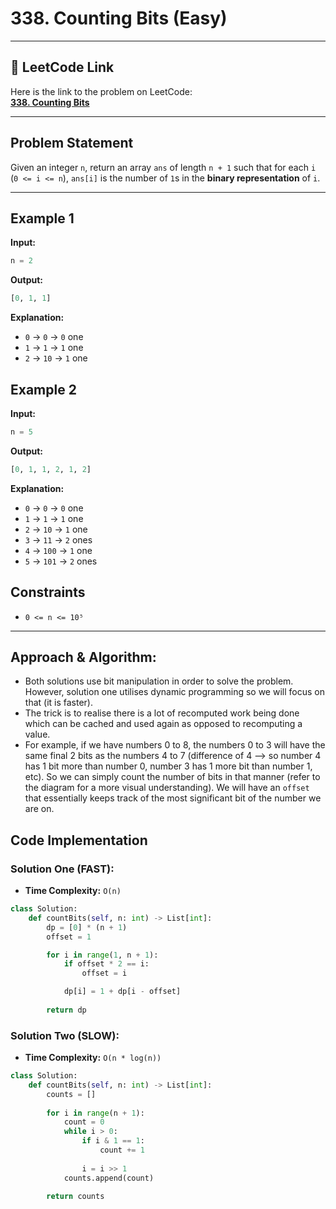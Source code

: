 # 338. Counting Bits (Easy)

---

## 🔗 LeetCode Link

Here is the link to the problem on LeetCode:  
[**338. Counting Bits**](https://leetcode.com/problems/counting-bits/)

---

## **Problem Statement**

Given an integer `n`, return an array `ans` of length `n + 1` such that for each `i` (`0 <= i <= n`), `ans[i]` is the number of `1`s in the **binary representation** of `i`.

---

## **Example 1**

**Input:**
```python
n = 2
```

**Output:**
```python
[0, 1, 1]
```

**Explanation:**
- `0` → `0` → `0` one
- `1` → `1` → `1` one
- `2` → `10` → `1` one

## **Example 2**

**Input:**
```python
n = 5
```

**Output:**
```python
[0, 1, 1, 2, 1, 2]
```

**Explanation:**
- `0` → `0` → `0` one
- `1` → `1` → `1` one
- `2` → `10` → `1` one
- `3` → `11` → `2` ones
- `4` → `100` → `1` one
- `5` → `101` → `2` ones

## Constraints

- `0 <= n <= 10⁵`

---

## Approach & Algorithm:

- Both solutions use bit manipulation in order to solve the problem. However, solution one utilises dynamic programming so we will focus on that (it is faster).
- The trick is to realise there is a lot of recomputed work being done which can be cached and used again as opposed to recomputing a value.
- For example, if we have numbers 0 to 8, the numbers 0 to 3 will have the same final 2 bits as the numbers 4 to 7 (difference of 4 --> so number 4 has 1 bit more than number 0, number 3 has 1 more bit than number 1, etc). So we can simply count the number of bits in that manner (refer to the diagram for a more visual understanding). We will have an `offset` that essentially keeps track of the most significant bit of the number we are on.

## Code Implementation

### Solution One (FAST):

- **Time Complexity:** `O(n)`

```python
class Solution:
    def countBits(self, n: int) -> List[int]:
        dp = [0] * (n + 1)
        offset = 1

        for i in range(1, n + 1):
            if offset * 2 == i:
                offset = i

            dp[i] = 1 + dp[i - offset]
        
        return dp
```

### Solution Two (SLOW):

- **Time Complexity:** `O(n * log(n))`

```python
class Solution:
    def countBits(self, n: int) -> List[int]:
        counts = []
        
        for i in range(n + 1):
            count = 0
            while i > 0:
                if i & 1 == 1:
                    count += 1
                
                i = i >> 1
            counts.append(count)
        
        return counts
```